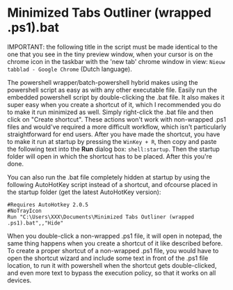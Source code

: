# Minimized Tabs Outliner (wrapped .ps1).bat
IMPORTANT: the following title in the script must be made identical to the one that you see in the tiny preview window, when your cursor is on the chrome icon in the taskbar with the 'new tab' chrome window in view: `Nieuw tabblad - Google Chrome` (Dutch language).

The powershell wrapper/batch-powershell hybrid makes using the powershell script as easy as with any other executable file. Easily run the embedded powershell script by double-clicking the .bat file. It also makes it super easy when you create a shortcut of it, which I recommended you do to make it run minimized as well. Simply right-click the .bat file and then click on "Create shortcut". These actions won't work with non-wrapped .ps1 files and would've required a more difficult workflow, which isn't particularly straightforward for end users. After you have made the shortcut, you have to make it run at startup by pressing the `WinKey + R`, then copy and paste the following text into the **Run** dialog box: `shell:startup`. Then the startup folder will open in which the shortcut has to be placed. After this you're done.

You can also run the .bat file completely hidden at startup by using the following AutoHotKey script instead of a shortcut, and ofcourse placed in the startup folder (get the latest AutoHotKey version):
```
#Requires AutoHotkey 2.0.5
#NoTrayIcon
Run "C:\Users\XXX\Documents\Minimized Tabs Outliner (wrapped .ps1).bat",,"Hide"
```

When you double-click a non-wrapped .ps1 file, it will open in notepad, the same thing happens when you create a shortcut of it like described before. To create a proper shortcut of a non-wrapped .ps1 file, you would have to open the shortcut wizard and include some text in front of the .ps1 file location, to run it with powershell when the shortcut gets double-clicked, and even more text to bypass the execution policy, so that it works on all devices.
